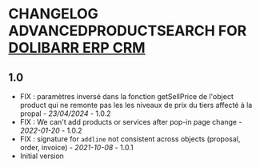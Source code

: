 # CHANGELOG ADVANCEDPRODUCTSEARCH FOR [DOLIBARR ERP CRM](https://www.dolibarr.org)

## 1.0
- FIX : paramètres inversé dans la fonction getSellPrice de l'object product qui ne remonte pas les  les niveaux de prix du tiers affecté à la propal - *23/04/2024* - 1.0.2  
- FIX : We can't add products or services after pop-in page change - *2022-01-20* - 1.0.2
- FIX : signature for `addline` not consistent across objects (proposal, order, invoice) - *2021-10-08* - 1.0.1
- Initial version
